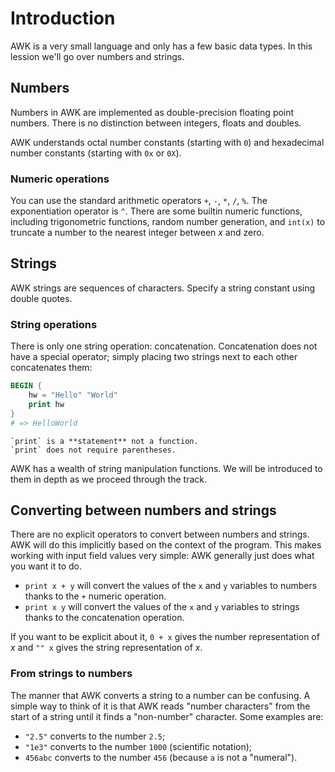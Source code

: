 # Introduction

AWK is a very small language and only has a few basic data types.
In this lession we'll go over numbers and strings.

## Numbers

Numbers in AWK are implemented as double-precision floating point numbers.
There is no distinction between integers, floats and doubles.

AWK understands octal number constants (starting with `0`) and hexadecimal number constants (starting with `0x` or `0X`).

### Numeric operations

You can use the standard arithmetic operators `+`, `-`, `*`, `/`, `%`.
The exponentiation operator is `^`.
There are some builtin numeric functions, including trigonometric functions, random number generation, and `int(x)` to truncate a number to the nearest integer between _x_ and zero.

## Strings

AWK strings are sequences of characters.
Specify a string constant using double quotes.

### String operations

There is only one string operation: concatenation.
Concatenation does not have a special operator;
simply placing two strings next to each other concatenates them:

```awk
BEGIN {
    hw = "Hello" "World"
    print hw
}
# => HelloWorld
```

~~~~exercism/note
`print` is a **statement** not a function.
`print` does not require parentheses.
~~~~

AWK has a wealth of string manipulation functions.
We will be introduced to them in depth as we proceed through the track.

## Converting between numbers and strings

There are no explicit operators to convert between numbers and strings.
AWK will do this implicitly based on the context of the program.
This makes working with input field values very simple: AWK generally just does what you want it to do.

* `print x + y` will convert the values of the `x` and `y` variables to numbers thanks to the `+` numeric operation.
* `print x y` will convert the values of the `x` and `y` variables to strings thanks to the concatenation operation.

If you want to be explicit about it, `0 + x` gives the number representation of _x_ and `"" x` gives the string representation of _x_.

### From strings to numbers

The manner that AWK converts a string to a number can be confusing.
A simple way to think of it is that AWK reads "number characters" from the start of a string until it finds a "non-number" character.
Some examples are:

* `"2.5"` converts to the number `2.5`;
* `"1e3"` converts to the number `1000` (scientific notation);
* `456abc` converts to the number `456` (because `a` is not a "numeral").

